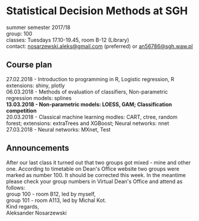 # Statistical Decision Methods at SGH
summer semester 2017/18  
group: 100  
classes: Tuesdays 17.10-19.45, room B-12 (Library)  
contact: nosarzewski.aleks@gmail.com (preferred) or an56786@sgh.waw.pl
## Course plan
27.02.2018 - Introduction to programming in R, Logistic regression, R extensions: shiny, plotly  
06.03.2018 - Methods of evaluation of classifiers, Non-parametric regression models: splines  
__13.03.2018 - Non-parametric models: LOESS, GAM; Classification competition__  
20.03.2018 - Classical machine learning modles: CART, ctree, random forest; extensions: extraTrees and XGBoost; Neural networks: nnet  
27.03.2018 - Neural networks: MXnet, Test  
## Announcements
After our last class it turned out that two groups got mixed - mine and other one. According to timetable on Dean's Office website two groups were marked as number 100. It should be corrected this week. In the meantime please check your group numbers in Virtual Dean's Office and attend as follows:  
group 100 - room B12, led by myself,  
group 101 - room A113, led by Michal Kot.  
Kind regards,  
Aleksander Nosarzewski
